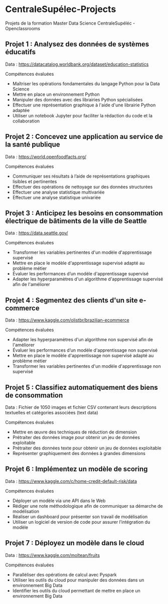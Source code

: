 # CentraleSupélec-Projects
Projets de la formation Master Data Science CentraleSupéléc - Openclassrooms

## Projet 1 : Analysez des données de systèmes éducatifs
Data : https://datacatalog.worldbank.org/dataset/education-statistics

  Compétences évaluées
- Maîtriser les opérations fondamentales du langage Python pour la Data Science
- Mettre en place un environnement Python
- Manipuler des données avec des librairies Python spécialisées
- Effectuer une représentation graphique à l'aide d'une librairie Python adaptée
- Utiliser un notebook Jupyter pour faciliter la rédaction du code et la collaboration

## Projet 2 : Concevez une application au service de la santé publique
Data : https://world.openfoodfacts.org/

  Compétences évaluées
- Communiquer ses résultats à l’aide de représentations graphiques lisibles et pertinentes
- Effectuer des opérations de nettoyage sur des données structurées
- Effectuer une analyse statistique multivariée
- Effectuer une analyse statistique univariée

## Projet 3 : Anticipez les besoins en consommation électrique de bâtiments de la ville de Seattle
Data : https://data.seattle.gov/

  Compétences évaluées
- Transformer les variables pertinentes d'un modèle d'apprentissage supervisé
- Mettre en place le modèle d'apprentissage supervisé adapté au problème métier
- Évaluer les performances d’un modèle d'apprentissage supervisé
- Adapter les hyperparamètres d'un algorithme d'apprentissage supervisé afin de l'améliorer

## Projet 4 : Segmentez des clients d'un site e-commerce
Data : https://www.kaggle.com/olistbr/brazilian-ecommerce

  Compétences évaluées
- Adapter les hyperparamètres d'un algorithme non supervisé afin de l'améliorer
- Évaluer les performances d’un modèle d'apprentissage non supervisé
- Mettre en place le modèle d'apprentissage non supervisé adapté au problème métier
- Transformer les variables pertinentes d'un modèle d'apprentissage non supervisé

## Projet 5 : Classifiez automatiquement des biens de consommation
Data : Fichier de 1050 images et fichier CSV contenant leurs descriptions textuelles et catégories associées (text data)

  Compétences évaluées
- Mettre en œuvre des techniques de réduction de dimension
- Prétraiter des données image pour obtenir un jeu de données exploitable
- Prétraiter des données texte pour obtenir un jeu de données exploitable
- Représenter graphiquement des données à grandes dimensions

## Projet 6 : Implémentez un modèle de scoring
Data : https://www.kaggle.com/c/home-credit-default-risk/data

  Compétences évaluées
- Déployer un modèle via une API dans le Web
- Rédiger une note méthodologique afin de communiquer sa démarche de modélisation
- Réaliser un dashboard pour présenter son travail de modélisation
- Utiliser un logiciel de version de code pour assurer l’intégration du modèle

## Projet 7 : Déployez un modèle dans le cloud
Data : https://www.kaggle.com/moltean/fruits

  Compétences évaluées
- Paralléliser des opérations de calcul avec Pyspark
- Utiliser les outils du cloud pour manipuler des données dans un environnement Big Data
- Identifier les outils du cloud permettant de mettre en place un environnement Big Data
